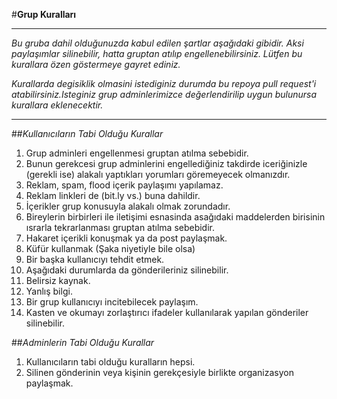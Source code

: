 #**Grup Kuralları**
*********
*Bu gruba dahil olduğunuzda kabul edilen şartlar 
aşağıdaki gibidir. Aksi paylaşımlar silinebilir,
hatta gruptan atılıp engellenebilirsiniz. Lütfen
bu kurallara özen göstermeye gayret ediniz.*

*Kurallarda degisiklik olmasini istediginiz durumda bu repoya pull request'i atabilirsiniz.Isteginiz grup adminlerimizce değerlendirilip uygun bulunursa kurallara eklenecektir.*

******
##*Kullanıcıların Tabi Olduğu Kurallar*
1. Grup adminleri engellenmesi gruptan atılma sebebidir.
 1. Bunun gerekcesi grup adminlerini engellediğiniz takdirde iceriğinizle (gerekli ise) alakalı yaptıkları yorumları göremeyecek olmanızdır.
2. Reklam, spam, flood içerik paylaşımı yapılamaz.
 1. Reklam linkleri de (bit.ly vs.) buna dahildir.
3. İçerikler grup konusuyla alakalı olmak zorundadır.
4. Bireylerin birbirleri ile iletişimi esnasinda asağıdaki maddelerden birisinin ısrarla tekrarlanması gruptan atılma sebebidir.
 1. Hakaret içerikli konuşmak ya da post paylaşmak.
 2. Küfür kullanmak (Şaka niyetiyle bile olsa)
 3. Bir başka kullanıcıyı tehdit etmek.
5. Aşağıdaki durumlarda da gönderileriniz silinebilir.
 1. Belirsiz kaynak.
 2. Yanlış bilgi.
 3. Bir grup kullanıcıyı incitebilecek paylaşım.
6. Kasten ve okumayı zorlaştırıcı ifadeler kullanılarak
   yapılan gönderiler silinebilir.

##*Adminlerin Tabi Olduğu Kurallar*
1. Kullanıcıların tabi olduğu kuralların hepsi.
2. Silinen gönderinin veya kişinin gerekçesiyle birlikte organizasyon paylaşmak.
